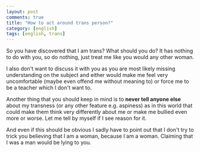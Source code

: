 ```yaml
---
layout: post
comments: true
title: "How to act around trans person?"
category: [english]
tags: [english, trans]
---
```


So you have discovered that I am trans? What should you do? It has nothing
to do with you, so do nothing, just treat me like you would any other
woman.

I also don't want to discuss it with you as you are most likely missing
understanding on the subject and either would make me feel very
uncomfortable (maybe even offend me without meaning to) or force me to
be a teacher which I don't want to.

Another thing that you should keep in mind is to **never tell anyone else**
about my transness (or any other feature e.g. aspiness) as in this world
that could make them think very differently about me or make me bullied
even more or worse. Let me tell by myself if I see reason for it.

And even if this should be obvious I sadly have to point out that I don't
try to trick you believing that I am a woman, because I am a woman.
Claiming that I was a man would be lying to you.
